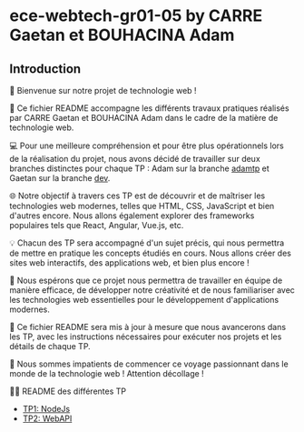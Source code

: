 # ece-webtech-gr01-05 by CARRE Gaetan et BOUHACINA Adam
## Introduction

👋 Bienvenue sur notre projet de technologie web !

📝 Ce fichier README accompagne les différents travaux pratiques réalisés par CARRE Gaetan et BOUHACINA Adam dans le cadre de la matière de technologie web.

💻 Pour une meilleure compréhension et pour être plus opérationnels lors de la réalisation du projet, nous avons décidé de travailler sur deux branches distinctes pour chaque TP : Adam sur la branche [adamtp](https://github.com/GaetanCARRE/ece-webtech-gr01-05/tree/adamtp) et Gaetan sur la branche [dev](https://github.com/GaetanCARRE/ece-webtech-gr01-05/tree/dev).

🌐 Notre objectif à travers ces TP est de découvrir et de maîtriser les technologies web modernes, telles que HTML, CSS, JavaScript et bien d'autres encore. Nous allons également explorer des frameworks populaires tels que React, Angular, Vue.js, etc.

💡 Chacun des TP sera accompagné d'un sujet précis, qui nous permettra de mettre en pratique les concepts étudiés en cours. Nous allons créer des sites web interactifs, des applications web, et bien plus encore !

🤝 Nous espérons que ce projet nous permettra de travailler en équipe de manière efficace, de développer notre créativité et de nous familiariser avec les technologies web essentielles pour le développement d'applications modernes.

📌 Ce fichier README sera mis à jour à mesure que nous avancerons dans les TP, avec les instructions nécessaires pour exécuter nos projets et les détails de chaque TP.

🚀 Nous sommes impatients de commencer ce voyage passionnant dans le monde de la technologie web ! Attention décollage !

👨‍💻 README des différentes TP

* [TP1: NodeJs](https://github.com/GaetanCARRE/ece-webtech-gr01-05/blob/main/lab1_nodejs.md)
* [TP2: WebAPI](https://github.com/GaetanCARRE/ece-webtech-gr01-05/blob/main/lab2_webapi.md)